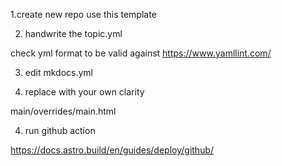 1.create new repo use this template

2. handwrite the topic.yml

check yml format to be valid against https://www.yamllint.com/

3. edit  mkdocs.yml 

4. replace with your own clarity

main/overrides/main.html


 
4.  run github action


https://docs.astro.build/en/guides/deploy/github/
